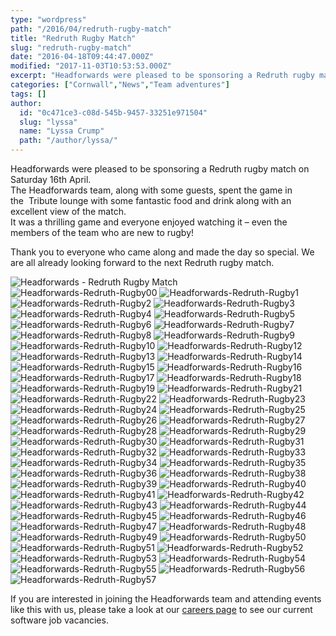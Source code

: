 ```yaml
---
type: "wordpress"
path: "/2016/04/redruth-rugby-match"
title: "Redruth Rugby Match"
slug: "redruth-rugby-match"
date: "2016-04-18T09:44:47.000Z"
modified: "2017-11-03T10:53:53.000Z"
excerpt: "Headforwards were pleased to be sponsoring a Redruth rugby match on Saturday 16th April. The Headforwards team, along with some guests, spent the game in the  Tribute lounge with some fantastic food and drink along with an excellent view of the match. It was a thrilling game and everyone enjoyed watching it – even the members …"
categories: ["Cornwall","News","Team adventures"]
tags: []
author:
  id: "0c471ce3-c08d-545b-9457-33251e971504"
  slug: "lyssa"
  name: "Lyssa Crump"
  path: "/author/lyssa/"
---
```

Headforwards were pleased to be sponsoring a Redruth rugby match on Saturday 16th April.  
The Headforwards team, along with some guests, spent the game in the  Tribute lounge with some fantastic food and drink along with an excellent view of the match.  
It was a thrilling game and everyone enjoyed watching it – even the members of the team who are new to rugby!

Thank you to everyone who came along and made the day so special. We are all already looking forward to the next Redruth rugby match.


<section class="gallery">


![Headforwards - Redruth Rugby Match ](/wp-content/uploads/2016/04/Headforwards-Redruth-Rugby.jpg)
![Headforwards-Redruth-Rugby00](/wp-content/uploads/2016/04/Headforwards-Redruth-Rugby00.jpg)
![Headforwards-Redruth-Rugby1](/wp-content/uploads/2016/04/Headforwards-Redruth-Rugby1.jpg)
![Headforwards-Redruth-Rugby2](/wp-content/uploads/2016/04/Headforwards-Redruth-Rugby2.jpg)
![Headforwards-Redruth-Rugby3](/wp-content/uploads/2016/04/Headforwards-Redruth-Rugby3.jpg)
![Headforwards-Redruth-Rugby4](/wp-content/uploads/2016/04/Headforwards-Redruth-Rugby4.jpg)
![Headforwards-Redruth-Rugby5](/wp-content/uploads/2016/04/Headforwards-Redruth-Rugby5.jpg)
![Headforwards-Redruth-Rugby6](/wp-content/uploads/2016/04/Headforwards-Redruth-Rugby6.jpg)
![Headforwards-Redruth-Rugby7](/wp-content/uploads/2016/04/Headforwards-Redruth-Rugby7.jpg)
![Headforwards-Redruth-Rugby8](/wp-content/uploads/2016/04/Headforwards-Redruth-Rugby8.jpg)
![Headforwards-Redruth-Rugby9](/wp-content/uploads/2016/04/Headforwards-Redruth-Rugby9.jpg)
![Headforwards-Redruth-Rugby10](/wp-content/uploads/2016/04/Headforwards-Redruth-Rugby10.jpg)
![Headforwards-Redruth-Rugby12](/wp-content/uploads/2016/04/Headforwards-Redruth-Rugby12.jpg)
![Headforwards-Redruth-Rugby13](/wp-content/uploads/2016/04/Headforwards-Redruth-Rugby13.jpg)
![Headforwards-Redruth-Rugby14](/wp-content/uploads/2016/04/Headforwards-Redruth-Rugby14.jpg)
![Headforwards-Redruth-Rugby15](/wp-content/uploads/2016/04/Headforwards-Redruth-Rugby15.jpg)
![Headforwards-Redruth-Rugby16](/wp-content/uploads/2016/04/Headforwards-Redruth-Rugby16.jpg)
![Headforwards-Redruth-Rugby17](/wp-content/uploads/2016/04/Headforwards-Redruth-Rugby17.jpg)
![Headforwards-Redruth-Rugby18](/wp-content/uploads/2016/04/Headforwards-Redruth-Rugby18.jpg)
![Headforwards-Redruth-Rugby19](/wp-content/uploads/2016/04/Headforwards-Redruth-Rugby19.jpg)
![Headforwards-Redruth-Rugby21](/wp-content/uploads/2016/04/Headforwards-Redruth-Rugby21.jpg)
![Headforwards-Redruth-Rugby22](/wp-content/uploads/2016/04/Headforwards-Redruth-Rugby22.jpg)
![Headforwards-Redruth-Rugby23](/wp-content/uploads/2016/04/Headforwards-Redruth-Rugby23.jpg)
![Headforwards-Redruth-Rugby24](/wp-content/uploads/2016/04/Headforwards-Redruth-Rugby24.jpg)
![Headforwards-Redruth-Rugby25](/wp-content/uploads/2016/04/Headforwards-Redruth-Rugby25.jpg)
![Headforwards-Redruth-Rugby26](/wp-content/uploads/2016/04/Headforwards-Redruth-Rugby26.jpg)
![Headforwards-Redruth-Rugby27](/wp-content/uploads/2016/04/Headforwards-Redruth-Rugby27.jpg)
![Headforwards-Redruth-Rugby28](/wp-content/uploads/2016/04/Headforwards-Redruth-Rugby28.jpg)
![Headforwards-Redruth-Rugby29](/wp-content/uploads/2016/04/Headforwards-Redruth-Rugby29.jpg)
![Headforwards-Redruth-Rugby30](/wp-content/uploads/2016/04/Headforwards-Redruth-Rugby30.jpg)
![Headforwards-Redruth-Rugby31](/wp-content/uploads/2016/04/Headforwards-Redruth-Rugby31.jpg)
![Headforwards-Redruth-Rugby32](/wp-content/uploads/2016/04/Headforwards-Redruth-Rugby32.jpg)
![Headforwards-Redruth-Rugby33](/wp-content/uploads/2016/04/Headforwards-Redruth-Rugby33.jpg)
![Headforwards-Redruth-Rugby34](/wp-content/uploads/2016/04/Headforwards-Redruth-Rugby34.jpg)
![Headforwards-Redruth-Rugby35](/wp-content/uploads/2016/04/Headforwards-Redruth-Rugby35.jpg)
![Headforwards-Redruth-Rugby36](/wp-content/uploads/2016/04/Headforwards-Redruth-Rugby36.jpg)
![Headforwards-Redruth-Rugby38](/wp-content/uploads/2016/04/Headforwards-Redruth-Rugby38.jpg)
![Headforwards-Redruth-Rugby39](/wp-content/uploads/2016/04/Headforwards-Redruth-Rugby39.jpg)
![Headforwards-Redruth-Rugby40](/wp-content/uploads/2016/04/Headforwards-Redruth-Rugby40.jpg)
![Headforwards-Redruth-Rugby41](/wp-content/uploads/2016/04/Headforwards-Redruth-Rugby41.jpg)
![Headforwards-Redruth-Rugby42](/wp-content/uploads/2016/04/Headforwards-Redruth-Rugby42.jpg)
![Headforwards-Redruth-Rugby43](/wp-content/uploads/2016/04/Headforwards-Redruth-Rugby43.jpg)
![Headforwards-Redruth-Rugby44](/wp-content/uploads/2016/04/Headforwards-Redruth-Rugby44.jpg)
![Headforwards-Redruth-Rugby45](/wp-content/uploads/2016/04/Headforwards-Redruth-Rugby45.jpg)
![Headforwards-Redruth-Rugby46](/wp-content/uploads/2016/04/Headforwards-Redruth-Rugby46.jpg)
![Headforwards-Redruth-Rugby47](/wp-content/uploads/2016/04/Headforwards-Redruth-Rugby47.jpg)
![Headforwards-Redruth-Rugby48](/wp-content/uploads/2016/04/Headforwards-Redruth-Rugby48.jpg)
![Headforwards-Redruth-Rugby49](/wp-content/uploads/2016/04/Headforwards-Redruth-Rugby49.jpg)
![Headforwards-Redruth-Rugby50](/wp-content/uploads/2016/04/Headforwards-Redruth-Rugby50.jpg)
![Headforwards-Redruth-Rugby51](/wp-content/uploads/2016/04/Headforwards-Redruth-Rugby51.jpg)
![Headforwards-Redruth-Rugby52](/wp-content/uploads/2016/04/Headforwards-Redruth-Rugby52.jpg)
![Headforwards-Redruth-Rugby53](/wp-content/uploads/2016/04/Headforwards-Redruth-Rugby53.jpg)
![Headforwards-Redruth-Rugby54](/wp-content/uploads/2016/04/Headforwards-Redruth-Rugby54.jpg)
![Headforwards-Redruth-Rugby55](/wp-content/uploads/2016/04/Headforwards-Redruth-Rugby55.jpg)
![Headforwards-Redruth-Rugby56](/wp-content/uploads/2016/04/Headforwards-Redruth-Rugby56.jpg)
![Headforwards-Redruth-Rugby57](/wp-content/uploads/2016/04/Headforwards-Redruth-Rugby57.jpg)

</section>



If you are interested in joining the Headforwards team and attending events like this with us, please take a look at our [careers page](https://www.headforwards.com/careers/) to see our current software job vacancies.
